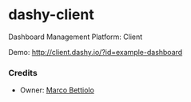 dashy-client
============
Dashboard Management Platform: Client

Demo: http://client.dashy.io/?id=example-dashboard

### Credits

- Owner: [Marco Bettiolo](http://github.com/bettiolo)
